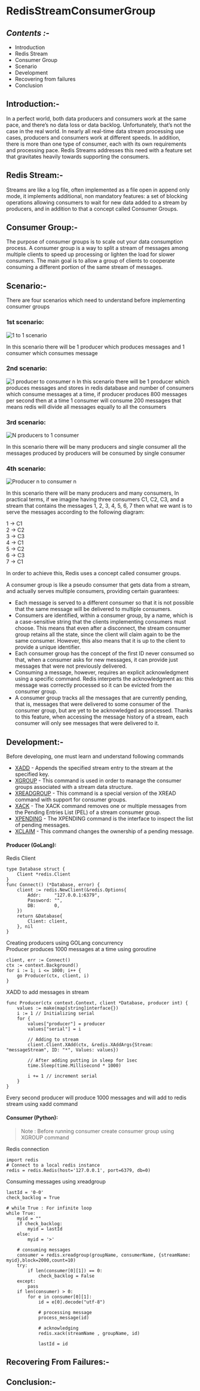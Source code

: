 # RedisStreamConsumerGroup

## _Contents :-_
- Introduction
- Redis Stream
- Consumer Group
- Scenario
- Development
- Recovering from failures
- Conclusion

## Introduction:-
In a perfect world, both data producers and consumers work at the same pace, and there’s no data loss or data backlog. Unfortunately, that’s not the case in the real world. In nearly all real-time data stream processing use cases, producers and consumers work at different speeds. In addition, there is more than one type of consumer, each with its own requirements and processing pace. Redis Streams addresses this need with a feature set that gravitates heavily towards supporting the consumers.

## Redis Stream:-
Streams are like a log file, often implemented as a file open in append only mode, it implements additional, non mandatory features: a set of blocking operations allowing consumers to wait for new data added to a stream by producers, and in addition to that a concept called Consumer Groups.

## Consumer Group:-
The purpose of consumer groups is to scale out your data consumption process. A consumer group is a way to split a stream of messages among multiple clients to speed up processing or lighten the load for slower consumers. The main goal is to allow a group of clients to cooperate consuming a different portion of the same stream of messages.

## Scenario:-
There are four scenarios which need to understand before implementing consumer groups

### 1st scenario:
![1 to 1 scenario](https://lh3.googleusercontent.com/X67WkqncyD7myIfcgk26GFaJVAX-3YyvZg29dyQxc8gvT6RuR13Qu60rG5GYpbS3q3MN84cF2fRLJW6nAuWhqCECpSUCzz3kiZ40v20)


In this scenario there will be 1 producer which produces messages and 1 consumer which consumes message

### 2nd scenario:
![1 producer to consumer n](https://lh6.googleusercontent.com/fBI5S9P4T3UjSLHiPU2hGP2u4vOZoy4Dy3WOCkkaZwOamZrXMa-C8xL1cN3ZtGS9wA-JJLL58cFoSGWBlPJRX8q31qb0D4drIWzTkms)
In this scenario there will be 1 producer which produces messages and stores in redis database and number of consumers which consume messages at a time, if producer produces 800 messages per second then at a time 1 consumer will consume 200 messages that means redis will divide all messages equally to all the consumers 

### 3rd scenario:

![N producers to 1 consumer](https://lh5.googleusercontent.com/zk2SGZgzCqjIG2qhaL2nSb6uhFewwgiz0-7CJH-_WXl1c2qG4ZsfKp1HCyEdEZbepby65iuqlV4GCE8MGR0EvegvH9Bidmfvarp_weg)

In this scenario there will be many producers and single consumer all the  messages produced by producers will be consumed by single consumer 

### 4th scenario:

![Producer n to consumer n](https://lh5.googleusercontent.com/gB6NEId003-Y31bgXxO60JNMa8kiu8WVOH8bDVFaGKKEiFICh2Zi7Qk0nXon4aAM5mNKasE5hDOl0pwrNzJV6vDTOYN11pOp_31GJPwr-zuiBFK2lGI4d-LdZHxNhXb6ErkdIp-CJLrlzuRQ1Q)

In this scenario there will be many producers and many consumers, In practical terms, if we imagine having three consumers C1, C2, C3, and a stream that contains the messages 1, 2, 3, 4, 5, 6, 7 then what we want is to serve the messages according to the following diagram:

1 -> C1\
2 -> C2\
3 -> C3\
4 -> C1\
5 -> C2\
6 -> C3\
7 -> C1

In order to achieve this, Redis uses a concept called consumer groups.

A consumer group is like a pseudo consumer that gets data from a stream, and actually serves multiple consumers, providing certain guarantees:
- Each message is served to a different consumer so that it is not possible that the same message will be delivered to multiple consumers.
- Consumers are identified, within a consumer group, by a name, which is a case-sensitive string that the clients implementing consumers must choose. This means that even after a disconnect, the stream consumer group retains all the state, since the client will claim again to be the same consumer. However, this also means that it is up to the client to provide a unique identifier.
- Each consumer group has the concept of the first ID never consumed so that, when a consumer asks for new messages, it can provide just messages that were not previously delivered.
- Consuming a message, however, requires an explicit acknowledgment using a specific command. Redis interperts the acknowledgment as: this message was correctly processed so it can be evicted from the consumer group.
- A consumer group tracks all the messages that are currently pending, that is, messages that were delivered to some consumer of the consumer group, but are yet to be acknowledged as processed. Thanks to this feature, when accessing the message history of a stream, each consumer will only see messages that were delivered to it.

## Development:-
Before developing, one must learn and understand following commands
- [XADD](https://redis.io/commands/XADD) - Appends the specified stream entry to the stream at the specified key.
- [XGROUP](https://redis.io/commands/xgroup) - This command is used in order to manage the consumer groups associated with a stream data structure.
- [XREADGROUP](https://redis.io/commands/xreadgroup) - This command is a special version of the XREAD command with support for consumer groups.
- [XACK](https://redis.io/commands/xack) - The XACK command removes one or multiple messages from the Pending Entries List (PEL) of a stream consumer group.
- [XPENDING](https://redis.io/commands/xpending) - The XPENDING command is the interface to inspect the list of pending messages.
- [XCLAIM](https://redis.io/commands/xclaim) - This command changes the ownership of a pending message.

#### Producer (GoLang):
Redis Client
```
type Database struct {
	Client *redis.Client
}
func Connect() (*Database, error) {
	client := redis.NewClient(&redis.Options{
		Addr:     "127.0.0.1:6379",
		Password: "",
		DB:       0,
	})
	return &Database{
		Client: client,
	}, nil
}
```
Creating producers using GOLang concurrency\
Producer produces 1000 messages at a time using goroutine
```
client, err := Connect()
ctx := context.Background()
for i := 1; i <= 1000; i++ {
	go Producer(ctx, client, i)
}
```
XADD to add messages in stream
```
func Producer(ctx context.Context, client *Database, producer int) {
	values := make(map[string]interface{})
	i := 1 // Initializing serial
	for {
		values["producer"] = producer
		values["serial"] = i
		
		// Adding to stream
		client.Client.XAdd(ctx, &redis.XAddArgs{Stream: "messageStream", ID: "*", Values: values})
		
		// After adding putting in sleep for 1sec
		time.Sleep(time.Millisecond * 1000)
	    
	    i += 1 // increment serial
	}
}
```
Every second producer will produce 1000 messages and will add to redis stream using xadd command  

#### Consumer (Python):
> Note : Before running consumer create consumer group using XGROUP command

Redis connection
```
import redis
# Connect to a local redis instance
redis = redis.Redis(host='127.0.0.1', port=6379, db=0)
```
Consuming messages using xreadgroup
```
lastId = '0-0'
check_backlog = True

# while True : For infinite loop
while True:
    myid = ""
    if check_backlog:
        myid = lastId
    else:
        myid = '>'
    
    # consuming messages
    consumer = redis.xreadgroup(groupName, consumerName, {streamName: myid},block=2000,count=10)
    try:
        if len(consumer[0][1]) == 0:
            check_backlog = False
    except:
        pass
    if len(consumer) > 0:
        for e in consumer[0][1]:
            id = e[0].decode("utf-8")

            # processing message
            process_message(id)

            # acknowledging
            redis.xack(streamName , groupName, id)

            lastId = id
```

## Recovering From Failures:-

## Conclusion:-
